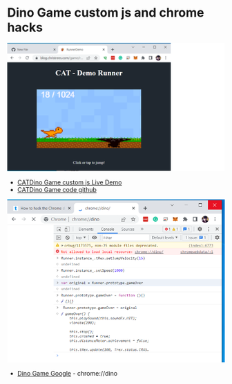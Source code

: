 # Dino Game custom js and chrome hacks

![CATDinoCustom](CATDinoCustom.png)
- [CATDino Game custom js Live Demo](../runner)
- [CATDino Game code github](https://github.com/christrees/blog/tree/master/game/runner)

![ChromeDinoGameHack](ChromeDinoGameHack.png)
- [Dino Game Google](chrome://dino) - chrome://dino
